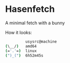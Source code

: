 # Hasenfetch

A minimal fetch with a bunny

How it looks:

```bash
         usysrc@machine
(\__/)   amd64
(='.'=)  linux
(")_(")  6h52m45s
```
